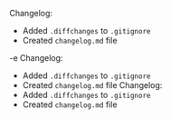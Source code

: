  Changelog:
- Added `.diffchanges` to `.gitignore`
- Created `changelog.md` file

-e Changelog:
- Added `.diffchanges` to `.gitignore`
- Created `changelog.md` file
Changelog:
- Added `.diffchanges` to `.gitignore`
- Created `changelog.md` file
